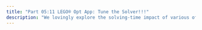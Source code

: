 ```yaml
---
title: "Part 05:11 LEGO® Opt App: Tune the Solver!!!"
description: "We lovingly explore the solving-time impact of various of our linear solver's (HiGHS) options, tuning the solver for significantly faster performance on our optimization problem."
---
```

